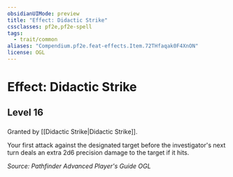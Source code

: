```yaml
---
obsidianUIMode: preview
title: "Effect: Didactic Strike"
cssclasses: pf2e,pf2e-spell
tags:
  - trait/common
aliases: "Compendium.pf2e.feat-effects.Item.72THfaqak0F4XnON"
license: OGL
---
```

# Effect: Didactic Strike
## Level 16
### 






Granted by [[Didactic Strike|Didactic Strike]].

Your first attack against the designated target before the investigator's next turn deals an extra 2d6 precision damage to the target if it hits.

*Source: Pathfinder Advanced Player's Guide*
*OGL*